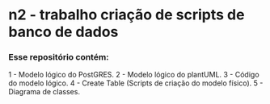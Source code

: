 # n2 - trabalho criação de scripts de banco de dados #

### Esse repositório contém: ###

1 - Modelo lógico do PostGRES.
2 - Modelo lógico do plantUML.
3 - Código do modelo lógico.
4 - Create Table (Scripts de criação do modelo físico).
5 - Diagrama de classes.
